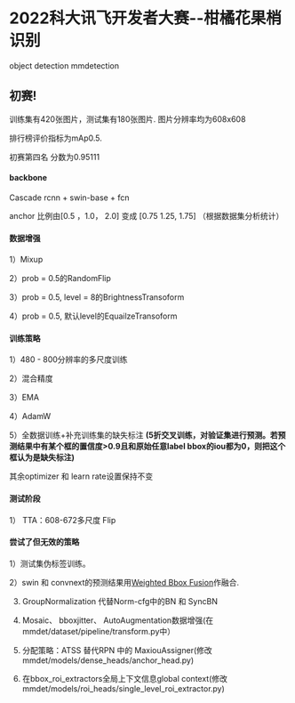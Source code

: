# 2022科大讯飞开发者大赛--柑橘花果梢识别
object detection  mmdetection

## 初赛!
训练集有420张图片，测试集有180张图片. 图片分辨率均为608x608

排行榜评价指标为mAp0.5.

初赛第四名  分数为0.95111



#### backbone
Cascade rcnn + swin-base + fcn

anchor 比例由[0.5 ，1.0， 2.0] 变成 [0.75  1.25,  1.75] （根据数据集分析统计）


#### 数据增强
1）Mixup

2）prob = 0.5的RandomFlip

3）prob = 0.5, level = 8的BrightnessTransoform

4）prob = 0.5, 默认level的EquailzeTransoform

#### 训练策略
1）480 - 800分辨率的多尺度训练

2）混合精度   

3）EMA   

4）AdamW   

5）全数据训练+补充训练集的缺失标注  **(5折交叉训练，对验证集进行预测。若预测结果中有某个框的置信度>0.9且和原始任意label bbox的iou都为0，则把这个框认为是缺失标注)**    

其余optimizer 和  learn rate设置保持不变

#### 测试阶段
1） TTA：608-672多尺度  Flip


#### 尝试了但无效的策略
1）测试集伪标签训练。 

2）swin 和 convnext的预测结果用[Weighted Bbox Fusion](https://github.com/ZFTurbo/Weighted-Boxes-Fusion)作融合.

3)  GroupNormalization 代替Norm-cfg中的BN 和 SyncBN

4)   Mosaic、 bboxjitter、 AutoAugmentation数据增强(在mmdet/dataset/pipeline/transform.py中）

5)   分配策略：ATSS 替代RPN 中的 MaxiouAssigner(修改mmdet/models/dense_heads/anchor_head.py) 

6)   在bbox_roi_extractors全局上下文信息global context(修改mmdet/models/roi_heads/single_level_roi_extractor.py)